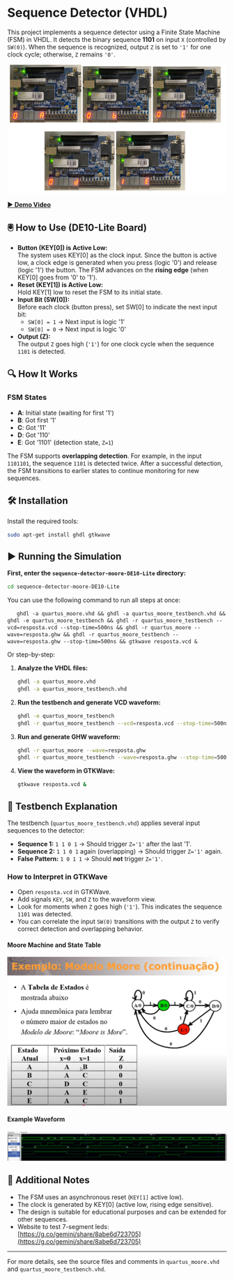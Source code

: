 # Sequence Detector (VHDL)

This project implements a sequence detector using a Finite State Machine (FSM) in VHDL. It detects the binary sequence **1101** on input `X` (controlled by `SW(0)`). When the sequence is recognized, output `Z` is set to `'1'` for one clock cycle; otherwise, `Z` remains `'0'`.

![Example Device output](./sequence-detector-moore-DE10-Lite/device.png)


**[▶️ Demo Video](https://drive.google.com/file/d/1ou8SjxH8bC6klVeFfadXdVs5xEmFpCzB/view?usp=sharing)**


## 🖲️ How to Use (DE10-Lite Board)

- **Button (KEY[0]) is Active Low:**  
  The system uses KEY[0] as the clock input. Since the button is active low, a clock edge is generated when you press (logic '0') and release (logic '1') the button. The FSM advances on the **rising edge** (when KEY[0] goes from '0' to '1').
- **Reset (KEY[1]) is Active Low:**  
  Hold KEY[1] low to reset the FSM to its initial state.
- **Input Bit (SW[0]):**  
  Before each clock (button press), set SW[0] to indicate the next input bit:
  - `SW[0] = 1` → Next input is logic '1'
  - `SW[0] = 0` → Next input is logic '0'
- **Output (Z):**  
  The output `Z` goes high (`'1'`) for one clock cycle when the sequence `1101` is detected.

## 🔍 How It Works

### FSM States
- **A**: Initial state (waiting for first '1')
- **B**: Got first '1'
- **C**: Got '11'
- **D**: Got '110'
- **E**: Got '1101' (detection state, `Z=1`)

The FSM supports **overlapping detection**. For example, in the input `1101101`, the sequence `1101` is detected twice. After a successful detection, the FSM transitions to earlier states to continue monitoring for new sequences.

## 🛠️ Installation

Install the required tools:
```bash
sudo apt-get install ghdl gtkwave
```

## ▶️ Running the Simulation


**First, enter the `sequence-detector-moore-DE10-Lite` directory:**
```bash
cd sequence-detector-moore-DE10-Lite
```

You can use the following command to run all steps at once:

```
   ghdl -a quartus_moore.vhd && ghdl -a quartus_moore_testbench.vhd && ghdl -e quartus_moore_testbench && ghdl -r quartus_moore_testbench --vcd=resposta.vcd --stop-time=500ns && ghdl -r quartus_moore --wave=resposta.ghw && ghdl -r quartus_moore_testbench --wave=resposta.ghw --stop-time=500ns && gtkwave resposta.vcd &
```

Or step-by-step:

1. **Analyze the VHDL files:**
   ```bash
   ghdl -a quartus_moore.vhd
   ghdl -a quartus_moore_testbench.vhd
   ```
2. **Run the testbench and generate VCD waveform:**
   ```bash
   ghdl -e quartus_moore_testbench
   ghdl -r quartus_moore_testbench --vcd=resposta.vcd --stop-time=500ns
   ```
3. **Run and generate GHW waveform:**
   ```bash
   ghdl -r quartus_moore --wave=resposta.ghw
   ghdl -r quartus_moore_testbench --wave=resposta.ghw --stop-time=500ns
   ```
4. **View the waveform in GTKWave:**
   ```bash
   gtkwave resposta.vcd &
   ```

## 🧪 Testbench Explanation

The testbench (`quartus_moore_testbench.vhd`) applies several input sequences to the detector:
- **Sequence 1:** `1 1 0 1` → Should trigger `Z='1'` after the last '1'.
- **Sequence 2:** `1 1 0 1` again (overlapping) → Should trigger `Z='1'` again.
- **False Pattern:** `1 0 1 1` → Should **not** trigger `Z='1'`.

### How to Interpret in GTKWave
- Open `resposta.vcd` in GTKWave.
- Add signals `KEY`, `SW`, and `Z` to the waveform view.
- Look for moments when `Z` goes high (`'1'`). This indicates the sequence `1101` was detected.
- You can correlate the input `SW(0)` transitions with the output `Z` to verify correct detection and overlapping behavior.

#### Moore Machine and State Table
![Example GTKWave output](./sequence-detector-moore-DE10-Lite/diagram.png)

#### Example Waveform
![Example GTKWave output](./sequence-detector-moore-DE10-Lite/wave.png)

## 📄 Additional Notes
- The FSM uses an asynchronous reset (`KEY[1]` active low).
- The clock is generated by KEY[0] (active low, rising edge sensitive).
- The design is suitable for educational purposes and can be extended for other sequences.
- Website to test 7-segment leds: [https://g.co/gemini/share/8abe6d723705](https://g.co/gemini/share/8abe6d723705)

---

For more details, see the source files and comments in `quartus_moore.vhd` and `quartus_moore_testbench.vhd`.
